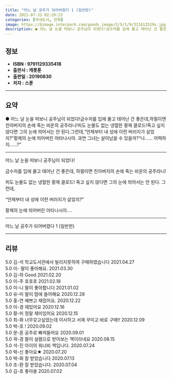 ```yaml
---
title: "어느 날 공주가 되어버렸다 1 (일반판)"
date: 2021-07-31 02:29:23
categories: [국내도서, 만화]
image: https://bimage.interpark.com/goods_image/2/5/1/9/311612519s.jpg
description: ● 어느 날 눈을 떠보니 공주님이 되었다!금수저를 입에 물고 태어난 건 좋은데,하필이면 친아버지의 손에 죽는 비운의 공주라니!피도 눈물도 없는 냉혈한 황제 클로드!죽고 싶지 않다면 그의 눈에 띄어서는 안 된다.그런데,“언제부터 내 성에 이런 버러지가 살았지?”황제의 눈에 띄어버린 아타
---
```


## **정보**

- **ISBN : 9791129335418**
- **출판사 : 캐롯툰**
- **출판일 : 20190830**
- **저자 : 스푼**

------



## **요약**

●  어느 날 눈을 떠보니 공주님이 되었다!금수저를 입에 물고 태어난 건 좋은데,하필이면 친아버지의 손에 죽는 비운의 공주라니!피도 눈물도 없는 냉혈한 황제 클로드!죽고 싶지 않다면 그의 눈에 띄어서는 안 된다.그런데,“언제부터 내 성에 이런 버러지가 살았지?”황제의 눈에 띄어버린 아타나시아. 과연 그녀는 살아남을 수 있을까?“나…… 어떡하지……?”

------

어느 날 눈을 떠보니 공주님이 되었다!

금수저를 입에 물고 태어난 건 좋은데,
하필이면 친아버지의 손에 죽는 비운의 공주라니!

피도 눈물도 없는 냉혈한 황제 클로드!
죽고 싶지 않다면 그의 눈에 띄어서는 안 된다.
그런데,

“언제부터 내 성에 이런 버러지가 살았지?”

황제의 눈에 띄어버린 아타나시아.... 

------


어느 날 공주가 되어버렸다 1 (일반판) 

------


## **리뷰** 

5.0 김-석 학교도서관에서 빌리지못하여 구매하였습니다  2021.04.27 <br/>5.0 이- 딸이 좋아해요.  2021.03.30 <br/>5.0 김-하 Good 2021.02.20 <br/>5.0 이-주 호호호 2021.02.18 <br/>5.0 이-니 딸이 좋아합니다 2021.01.02 <br/>5.0 유-미 딸이 맘에 들어해요 2020.12.28 <br/>5.0 홍-연 예쁘고 재밌어요. 2020.12.22 <br/>5.0 이-경 재밌어요 2020.12.16 <br/>5.0 황-미 정말 재미있어요 2020.12.15 <br/>5.0 최-화 너무갖고싶었는데 이사하고 서재 꾸미고 바로 구매!! 2020.12.09 <br/>5.0 박-호 ! 2020.09.02 <br/>5.0 문-훈 공주로 빠져들어요 2020.09.01 <br/>5.0 곽-경  딸이 설렘으로 받아보는 책이라네요 2020.08.15 <br/>5.0 석-진 아이의 워너비 책입니다. 2020.07.24 <br/>5.0 박-신 좋아요★ 2020.07.20 <br/>5.0 박-화 잘 받았습니다 2020.07.13 <br/>5.0 조-환 잘 받았습니다. 2020.07.04 <br/>5.0 김-호 좋아용 2020.07.02 <br/>